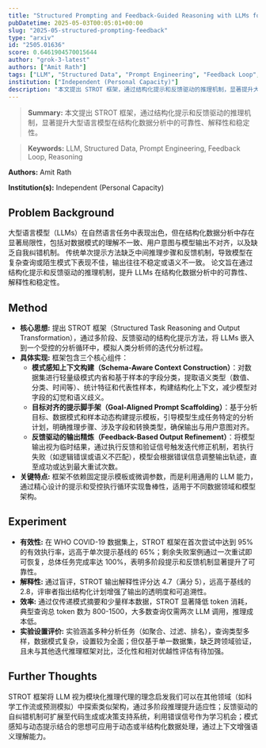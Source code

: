 ```yaml
---
title: "Structured Prompting and Feedback-Guided Reasoning with LLMs for Data Interpretation"
pubDatetime: 2025-05-03T00:05:01+00:00
slug: "2025-05-structured-prompting-feedback"
type: "arxiv"
id: "2505.01636"
score: 0.6461904570015644
author: "grok-3-latest"
authors: ["Amit Rath"]
tags: ["LLM", "Structured Data", "Prompt Engineering", "Feedback Loop", "Reasoning"]
institution: ["Independent (Personal Capacity)"]
description: "本文提出 STROT 框架，通过结构化提示和反馈驱动的推理机制，显著提升大型语言模型在结构化数据分析中的可靠性、解释性和稳定性。"
---
```


> **Summary:** 本文提出 STROT 框架，通过结构化提示和反馈驱动的推理机制，显著提升大型语言模型在结构化数据分析中的可靠性、解释性和稳定性。 

> **Keywords:** LLM, Structured Data, Prompt Engineering, Feedback Loop, Reasoning

**Authors:** Amit Rath

**Institution(s):** Independent (Personal Capacity)


## Problem Background

大型语言模型（LLMs）在自然语言任务中表现出色，但在结构化数据分析中存在显著局限性，包括对数据模式的理解不一致、用户意图与模型输出不对齐，以及缺乏自我纠错机制。
传统单次提示方法缺乏中间推理步骤和反馈机制，导致模型在复杂查询或陌生模式下表现不佳，输出往往不稳定或语义不一致。
论文旨在通过结构化提示和反馈驱动的推理机制，提升 LLMs 在结构化数据分析中的可靠性、解释性和稳定性。

## Method

*   **核心思想:** 提出 STROT 框架（Structured Task Reasoning and Output Transformation），通过多阶段、反馈驱动的结构化提示方法，将 LLMs 嵌入到一个受控的分析循环中，模拟人类分析师的迭代分析过程。
*   **具体实现:** 框架包含三个核心组件：
    *   **模式感知上下文构建（Schema-Aware Context Construction）**：对数据集进行轻量级模式内省和基于样本的字段分类，提取语义类型（数值、分类、时间等）、统计特征和代表性样本，构建结构化上下文，减少模型对字段的幻觉和语义歧义。
    *   **目标对齐的提示脚手架（Goal-Aligned Prompt Scaffolding）**：基于分析目标、数据模式和样本动态构建提示模板，引导模型生成任务特定的分析计划，明确推理步骤、涉及字段和转换类型，确保输出与用户意图对齐。
    *   **反馈驱动的输出精炼（Feedback-Based Output Refinement）**：将模型输出视为临时结果，通过执行反馈和验证信号触发迭代修正机制，若执行失败（如逻辑错误或语义不匹配），模型会根据错误信息调整输出轨迹，直至成功或达到最大重试次数。
*   **关键特点:** 框架不依赖固定提示模板或微调参数，而是利用通用的 LLM 能力，通过精心设计的提示和受控执行循环实现鲁棒性，适用于不同数据领域和模型架构。

## Experiment

*   **有效性:** 在 WHO COVID-19 数据集上，STROT 框架在首次尝试中达到 95% 的有效执行率，远高于单次提示基线的 65%；剩余失败案例通过一次重试即可恢复，总体任务完成率达 100%，表明多阶段提示和反馈机制显著提升了可靠性。
*   **解释性:** 通过盲评，STROT 输出解释性评分达 4.7（满分 5），远高于基线的 2.8，评审者指出结构化计划增强了输出的透明度和可追溯性。
*   **效率:** 通过仅传递模式摘要和少量样本数据，STROT 显著降低 token 消耗，典型查询总 token 数为 800-1500，大多数查询仅需两次 LLM 调用，推理成本低。
*   **实验设置评价:** 实验涵盖多种分析任务（如聚合、过滤、排名），查询类型多样，数据模式复杂，设置较为全面；但仅基于单一数据集，缺乏跨领域验证，且未与其他迭代推理框架对比，泛化性和相对优越性评估有待加强。

## Further Thoughts

STROT 框架将 LLM 视为模块化推理代理的理念启发我们可以在其他领域（如科学工作流或预测模拟）中探索类似架构，通过多阶段推理提升适应性；反馈驱动的自纠错机制可扩展至代码生成或决策支持系统，利用错误信号作为学习机会；模式感知与动态提示结合的思想可应用于动态或半结构化数据处理，通过上下文增强语义理解能力。